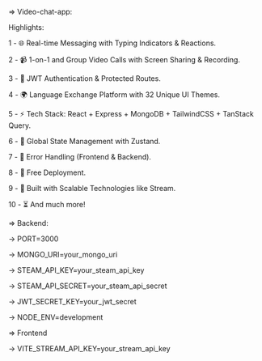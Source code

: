 => Video-chat-app:

Highlights:

1 - 🌐 Real-time Messaging with Typing Indicators & Reactions.

2 - 📹 1-on-1 and Group Video Calls with Screen Sharing & Recording.

3 - 🔐 JWT Authentication & Protected Routes.

4 - 🌍 Language Exchange Platform with 32 Unique UI Themes.

5 - ⚡ Tech Stack: React + Express + MongoDB + TailwindCSS + TanStack Query.


6 - 🧠 Global State Management with Zustand.

7 - 🚨 Error Handling (Frontend & Backend).

8 - 🚀 Free Deployment.

9 - 🎯 Built with Scalable Technologies like Stream.

10 - ⏳ And much more!

=> Backend:

-> PORT=3000

-> MONGO_URI=your_mongo_uri

-> STEAM_API_KEY=your_steam_api_key

-> STEAM_API_SECRET=your_steam_api_secret

-> JWT_SECRET_KEY=your_jwt_secret

-> NODE_ENV=development

=> Frontend

-> VITE_STREAM_API_KEY=your_stream_api_key
